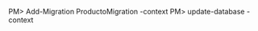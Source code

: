 PM> Add-Migration ProductoMigration -context <NombreContext>
PM> update-database -context <NombreContext>